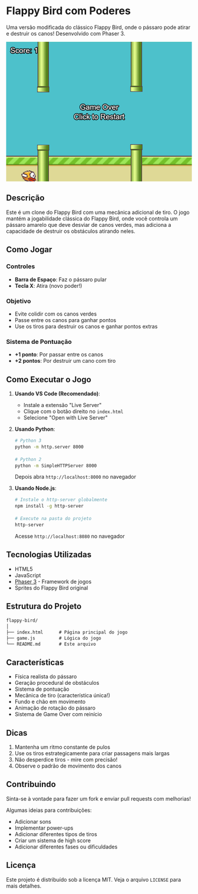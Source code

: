 # Flappy Bird com Poderes

Uma versão modificada do clássico Flappy Bird, onde o pássaro pode atirar e destruir os canos! Desenvolvido com Phaser 3.

![Flappy Bird Screenshot](./screenshot.png)

## Descrição
Este é um clone do Flappy Bird com uma mecânica adicional de tiro. O jogo mantém a jogabilidade clássica do Flappy Bird, onde você controla um pássaro amarelo que deve desviar de canos verdes, mas adiciona a capacidade de destruir os obstáculos atirando neles.

## Como Jogar

### Controles
- **Barra de Espaço**: Faz o pássaro pular
- **Tecla X**: Atira (novo poder!)

### Objetivo
- Evite colidir com os canos verdes
- Passe entre os canos para ganhar pontos
- Use os tiros para destruir os canos e ganhar pontos extras

### Sistema de Pontuação
- **+1 ponto**: Por passar entre os canos
- **+2 pontos**: Por destruir um cano com tiro

## Como Executar o Jogo

1. **Usando VS Code (Recomendado)**:
   - Instale a extensão "Live Server"
   - Clique com o botão direito no `index.html`
   - Selecione "Open with Live Server"

2. **Usando Python**:
   ```bash
   # Python 3
   python -m http.server 8000
   
   # Python 2
   python -m SimpleHTTPServer 8000
   ```
   Depois abra `http://localhost:8000` no navegador

3. **Usando Node.js**:
   ```bash
   # Instale o http-server globalmente
   npm install -g http-server
   
   # Execute na pasta do projeto
   http-server
   ```
   Acesse `http://localhost:8080` no navegador

## Tecnologias Utilizadas

- HTML5
- JavaScript
- [Phaser 3](https://phaser.io/phaser3) - Framework de jogos
- Sprites do Flappy Bird original

## Estrutura do Projeto

```
flappy-bird/
│
├── index.html      # Página principal do jogo
├── game.js         # Lógica do jogo
└── README.md       # Este arquivo
```

## Características

- Física realista do pássaro
- Geração procedural de obstáculos
- Sistema de pontuação
- Mecânica de tiro (característica única!)
- Fundo e chão em movimento
- Animação de rotação do pássaro
- Sistema de Game Over com reinício

## Dicas

1. Mantenha um ritmo constante de pulos
2. Use os tiros estrategicamente para criar passagens mais largas
3. Não desperdice tiros - mire com precisão!
4. Observe o padrão de movimento dos canos

## Contribuindo

Sinta-se à vontade para fazer um fork e enviar pull requests com melhorias!

Algumas ideias para contribuições:
- Adicionar sons
- Implementar power-ups
- Adicionar diferentes tipos de tiros
- Criar um sistema de high score
- Adicionar diferentes fases ou dificuldades

## Licença

Este projeto é distribuído sob a licença MIT. Veja o arquivo `LICENSE` para mais detalhes. 